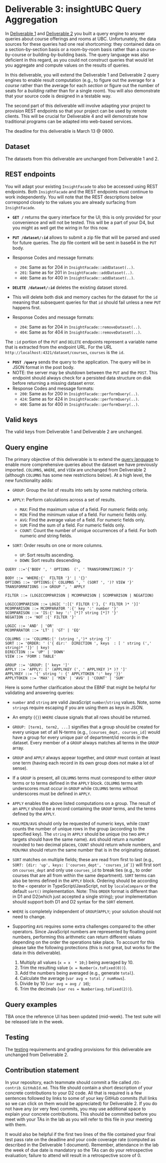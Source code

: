 # Deliverable 3: insightUBC Query Aggregation


In [Deliverable 1](Deliverable1.md) and [Deliverable 2](Deliverable2.md) you built a query engine to answer queries about course offerings and rooms at UBC. Unfortunately, the data sources for these queries had one real shortcoming: they contained data on a section-by-section basis or a room-by-room basis rather than a course-by-course or building-by-building basis. The query language was also deficient in this regard, as you could not construct queries that would let you aggregate and compute values on the results of queries.

In this deliverable, you will extend the Deliverable 1 and Deliverable 2 query engines to enable result computation (e.g., to figure out the average for a _course_ rather than the average for each _section_ or figure out the number of seats for a _building_ rather than for a single _room_). You will also demonstrate that your source code is designed in a testable way.

The second part of this deliverable will involve adapting your project to provision REST endpoints so that your project can be used by remote clients. This will be crucial for Deliverable 4 and will demonstrate how traditional programs can be adapted into web-based services.

The deadline for this deliverable is March 13 @ 0800.

## Dataset

The datasets from this deliverable are unchanged from Deliverable 1 and 2.

## REST endpoints

You will adapt your existing ```InsightFacade``` to also be accessed using REST endpoints. Both ```InsightFacade``` and the REST endpoints must continue to work independently. You will note that the REST descriptions below correspond closely to the values you are already surfacing from ```InsightFacade```.

* **```GET /```** returns the query interface for the UI; this is only provided for your convenience and will not be tested. This will be a part of your D4, but you might as well get the wiring in for this now.

* **```PUT /dataset/:id```** allows to submit a zip file that will be parsed and used for future queries. The zip file content will be sent in base64 in the ```PUT``` body. 
* Response Codes and message formats:
     * ```204```: Same as for 204 in ```InsightFacade::addDataset(..)```.
     * ```201```: Same as for 201 in ```InsightFacade::addDataset(..)```.
     * ```400```: Same as for 400 in ```InsightFacade::addDataset(..)```.

* **```DELETE /dataset/:id```** deletes the existing dataset stored. 
 * This will delete both disk and memory caches for the dataset for the ```id``` meaning that subsequent queries for that ```id``` should fail unless a new ```PUT``` happens first.
 * Response Codes and message formats:
     * ```204```: Same as for 204 in ```InsightFacade::removeDataset(..)```.
     * ```404```: Same as for 404 in ```InsightFacade::removeDataset(..)```.

The ```:id``` portion of the ```PUT``` and ```DELETE``` endpoints represent a variable name that is extracted from the endpoint URL. For the URL ```http://localhost:4321/dataset/courses```, ```courses``` is the ```id```.

* **```POST /query```** sends the query to the application. The query will be in JSON format in the post body. 
 * NOTE: the server may be shutdown between the ```PUT``` and the ```POST```. This endpoint should always check for a persisted data structure on disk before returning a missing dataset error.
 * Response Codes and message formats:
     * ```200```: Same as for 200 in ```InsightFacade::performQuery(..)```.
     * ```424```: Same as for 424 in ```InsightFacade::performQuery(..)```.
     * ```400```: Same as for 400 in ```InsightFacade::performQuery(..)```.
    
## Valid keys

The valid keys from Deliverable 1 and Deliverable 2 are unchanged.

## Query engine

The primary objective of this deliverable is to extend the [query language](Deliverable1.md#query-engine) to enable more comprehensive queries about the dataset we have previously imported. ```COLUMNS```, ```WHERE```, and ```VIEW``` are unchanged from Deliverable 2 (although ```COLUMNS``` has some new restrictions below). At a high level, the new functionality adds:

* ```GROUP```: Group the list of results into sets by some matching criteria.

* ```APPLY```: Perform calculations across a set of results.
  * ```MAX```: Find the maximum value of a field. For numeric fields only.
  * ```MIN```: Find the minimum value of a field. For numeric fields only.
  * ```AVG```: Find the average value of a field. For numeric fields only.
  * ```SUM```: Find the sum of a field. For numeric fields only.
  * ```COUNT```: Count the number of unique occurrences of a field. For both numeric _and_ string fields.
  
* ```SORT```: Order results on one or more columns.
  * ```UP```: Sort results ascending.
  * ```DOWN```: Sort results descending.

```
QUERY ::='{'BODY ', ' OPTIONS  (', ' TRANSFORMATIONS)? '}'

BODY ::= 'WHERE:{'  FILTER '}' | '{}'
OPTIONS ::= 'OPTIONS:{' COLUMNS ', ' (SORT ', ')? VIEW '}'
TRANSFORMATIONS ::= GROUP ', ' APPLY

FILTER ::= (LOGICCOMPARISON | MCOMPARISON | SCOMPARISON | NEGATION)

LOGICCOMPARISON ::= LOGIC ':[{' FILTER ('}, {' FILTER )* '}]'  
MCOMPARISON ::= MCOMPARATOR ':{' key ':' number '}'  
SCOMPARISON ::= 'IS:{' key ':' [*]? string [*]? '}'  
NEGATION ::= 'NOT :{' FILTER '}'

LOGIC ::= 'AND' | 'OR' 
MCOMPARATOR ::= 'LT' | 'GT' | 'EQ' 

COLUMNS ::= 'COLUMNS:[' (string ',')* string ']' 
SORT ::= 'ORDER: ' ('{ dir:'  DIRECTION ', keys  : [ ' string (',' string)* ']}' | key) 
DIRECTION ::= 'UP' | 'DOWN'  
VIEW ::= 'FORM : TABLE'  

GROUP ::= 'GROUP: [' key+ ']'                                                          
APPLY ::= 'APPLY: [' (APPLYKEY (', ' APPLYKEY )* )? ']'  
APPLYKEY ::= '{' string ': {' APPLYTOKEN ':' key '}}'
APPLYTOKEN ::= 'MAX' | 'MIN' | 'AVG' | 'COUNT' | 'SUM'                           
```

Here is some further clarification about the EBNF that might be helpful for validating and answering queries:

* ```number``` and ```string``` are valid JavaScript ```number```/```string``` values. Note, some ```string```s require escaping if you are using them as keys in JSON. 

* An empty (```{}```) ```WHERE``` clause signals that all rows should be returned.

* ```GROUP: [term1, term2, ...]``` signifies that a group should be created for every unique set of all N-terms (e.g., ```[courses_dept, courses_id]``` would have a group for every unique pair of department/id records in the dataset. Every member of a ```GROUP``` always matches all terms in the ```GROUP``` array.

* ```GROUP``` and ```APPLY``` always appear together, and ```GROUP``` must contain at least one term (having each record in its own group does not make a lot of sense).

* If a ```GROUP``` is present, all ```COLUMNS``` terms must correspond to either ```GROUP``` terms or to terms defined in the ```APPLY``` block. ```COLUMNS``` terms with underscores must occur in ```GROUP``` while ```COLUMNS``` terms without underscores must be defined in ```APPLY```.

* ```APPLY``` enables the above listed computations on a group. The result of an ```APPLY``` should be a record containing the ```GROUP``` terms, and the terms defined by the ```APPLY```. 

* ```MAX/MIN/AVG``` should only be requested of numeric keys, while ```COUNT``` counts the number of unique rows in the group (according to the specified key). The ```string``` in ```APPLY``` should be unique (no two ```APPLY``` targets should have the same name). ```AVG``` should return a number rounded to two decimal places, ```COUNT``` should return whole numbers, and ```MIN/MAX``` should return the same number that is in the originating dataset. 

* ```SORT``` matches on multiple fields; these are read from first to last (e.g., ```SORT: {dir: 'up', keys: ['courses_dept', 'courses_id`]}``` will first sort on ```courses_dept``` and only use ```courses_id``` to break ties (e.g., to order courses that are all from within the same department). ```SORT``` terms can also be terms defined in the ```APPLY``` block. Ordering should be according to the ```<``` operator in TypeScript/JavaScript, not by ```localeCompare``` or the default ```sort()``` implementation. Note: This ```ORDER``` format is different than in D1 and D2(which just accepted a single string); your implementation should support both D1 and D2 syntax for the ```SORT``` element.

* ```WHERE``` is completely independent of ```GROUP```/```APPLY```; your solution should not need to change.

* Supporting ```AVG``` requires some extra challenges compared to the other operators. Since JavaScript numbers are represented by floating point numbers, performing this arithmetic can return different values depending on the order the operations take place. To account for this please take the following protections (this is not great, but works for the data in this deliverable). 
  1. Multiply all values (```x = x  * 10;```) being averaged by 10.
  1. Trim the resulting value (```x = Number(x.toFixed(0))```).
  1. Add the numbers being averaged (e.g., generate ```total```).
  1. Calculate the average (```var avg = total / numRows```).
  1. Divide by 10 (```var avg = avg / 10```);
  1. Trim the decimals (```var res = Number(avg.toFixed(2))```).

<!--
* An [alternate representation](Deliverable2_EBNF.xhtml) of the EBNF is also available.
-->

## Query examples

TBA once the reference UI has been updated (mid-week). The test suite will be released late in the week.

## Testing

The [testing](Deliverable2.md#testing) requirements and grading provisions for this deliverable are unchanged from Deliverable 2.

## Contribution statement
 
In your repository, each teammate should commit a file called ```/D3-contrib_GitHubId.md```. This file should contain a short description of your concrete contributions to your D2 code. All that is required is a few sentences followed by links to some of your key GitHub commits (full links so we can click on them would be appreciated) for Deliverable 2. If you do not have any (or very few) commits, you may use additional space to explain your concrete contributions. This should be committed before you meet with your TAs in the lab as you will refer to this file in your meeting with them.
 
It would also be helpful if the first two lines of the file contained your final test pass rate on the deadline and your code coverage rate (computed as described in the Deliverable 1 document). Remember, attendance in the lab the week of due date is mandatory so the TAs can do your retrospective evaluation; failure to attend will result in a retrospective score of 0.
 
 
